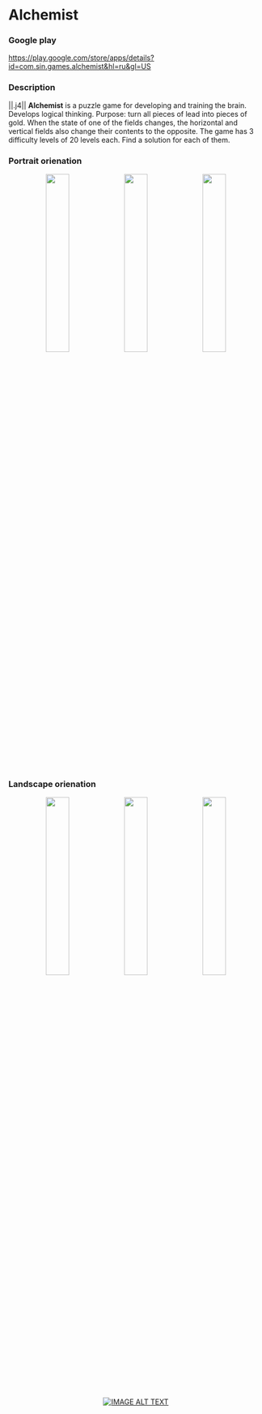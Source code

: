 # Alchemist

### Google play

https://play.google.com/store/apps/details?id=com.sin.games.alchemist&hl=ru&gl=US

### Description

||.j4|| **Alchemist** is a puzzle game for developing and training the brain. Develops logical thinking. Purpose: turn all pieces of lead into pieces of gold. When the state of one of the fields changes, the horizontal and vertical fields also change their contents to the opposite. The game has 3 difficulty levels of 20 levels each. Find a solution for each of them.

### Portrait orienation  
<div id="header" align="center">

<img src="https://play-lh.googleusercontent.com/PHj-zNtqaM3wjd1CeP22-JVw4WCg4iul21-4UofkX8-uMCEHaI_zX6NQ8G3svi6CMOlP=w2560-h1440-rw"  width="30%" height="30%">

<img src="https://play-lh.googleusercontent.com/paOZDFze2TabiK2FFs-0CBPmkvjaBSq97GKYXXvyiLdp1B2BCG52WDM5-ah4Ch6rI9zk=w2560-h1440-rw"  width="30%" height="30%">

<img src="https://play-lh.googleusercontent.com/0RRtBH5L3R21asfjzJFz9zRHQLaF8NkgOCUf8T4lFG9xgEgkUOVg8kkk7Vk15PPpqA=w2560-h1440-rw"  width="30%" height="30%">

</div>

### Landscape orienation  
<div id="header" align="center">  
  
<img src="https://play-lh.googleusercontent.com/Bdqi9qyfYQxLXAldtSMNvDn59fOgAJdcE65wnC8PdThTmBLAlGmA-bI2Wq2H2o7FeO4=w2560-h1440-rw"  width="30%" height="30%">

<img src="https://play-lh.googleusercontent.com/DPkC5Lz33MYw0xlCZdBfDH2yVq_r5Y3rfGNsRHj4P0w8mav_Mc1QWo-F4Q8Dnbex6kx2=w2560-h1440-rw"  width="30%" height="30%">
  
<img src="https://play-lh.googleusercontent.com/SaBCCOB6uhLC4GOX91z1m-ezXLvdxnv_2Hvyug3EW2enZzu3UgioJWqwCD2dLx8BBLN3=w2560-h1440-rw"  width="30%" height="30%">  

</div>
  
<div id="header" align="center">  
  
[![IMAGE ALT TEXT](http://img.youtube.com/vi/S8EQxg4OMJA/0.jpg)](http://www.youtube.com/watch?v=S8EQxg4OMJA "Video preview")

</div>




